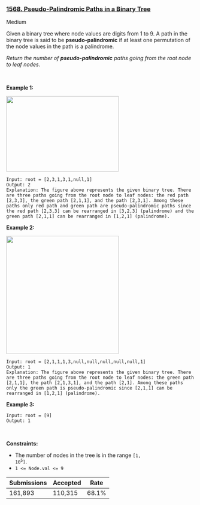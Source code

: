 ### [1568. Pseudo-Palindromic Paths in a Binary Tree](https://leetcode.com/problems/pseudo-palindromic-paths-in-a-binary-tree/)

Medium

Given a binary tree where node values are digits from 1 to 9. A path in the binary tree is said to be __pseudo-palindromic__ if at least one permutation of the node values in the path is a palindrome.

_Return the number of __pseudo-palindromic__ paths going from the root node to leaf nodes._

 

__Example 1:__

<img alt="" src="https://assets.leetcode.com/uploads/2020/05/06/palindromic_paths_1.png" style="width: 300px; height: 201px;"/>

```
Input: root = [2,3,1,3,1,null,1]
Output: 2 
Explanation: The figure above represents the given binary tree. There are three paths going from the root node to leaf nodes: the red path [2,3,3], the green path [2,1,1], and the path [2,3,1]. Among these paths only red path and green path are pseudo-palindromic paths since the red path [2,3,3] can be rearranged in [3,2,3] (palindrome) and the green path [2,1,1] can be rearranged in [1,2,1] (palindrome).
```

__Example 2:__

<strong><img alt="" src="https://assets.leetcode.com/uploads/2020/05/07/palindromic_paths_2.png" style="width: 300px; height: 314px;"/></strong>

```
Input: root = [2,1,1,1,3,null,null,null,null,null,1]
Output: 1 
Explanation: The figure above represents the given binary tree. There are three paths going from the root node to leaf nodes: the green path [2,1,1], the path [2,1,3,1], and the path [2,1]. Among these paths only the green path is pseudo-palindromic since [2,1,1] can be rearranged in [1,2,1] (palindrome).
```

__Example 3:__

```
Input: root = [9]
Output: 1
```

 

__Constraints:__

*   The number of nodes in the tree is in the range <code>[1, 10<sup>5</sup>]</code>.
*   `` 1 <= Node.val <= 9 ``

| Submissions    | Accepted     | Rate   |
| -------------- | ------------ | ------ |
| 161,893 | 110,315 | 68.1% |